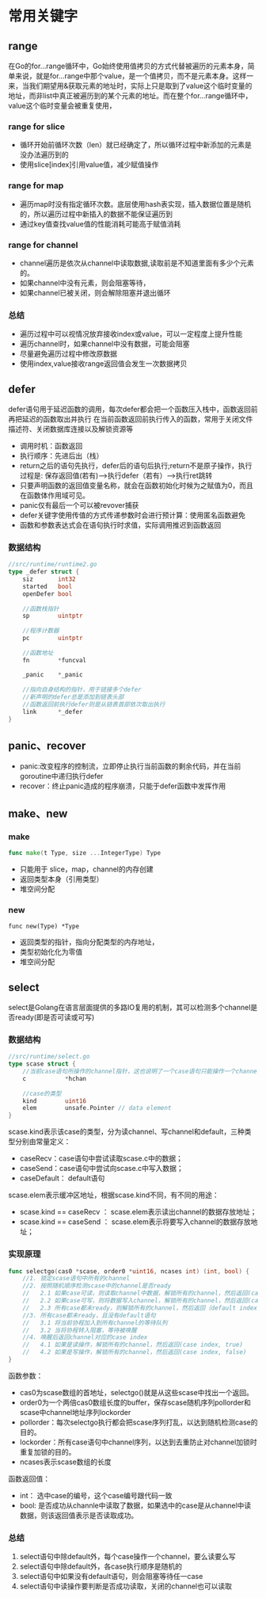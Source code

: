 # 常用关键字
## range
在Go的for…range循环中，Go始终使用值拷贝的方式代替被遍历的元素本身，简单来说，就是for…range中那个value，是一个值拷贝，而不是元素本身。这样一来，当我们期望用&获取元素的地址时，实际上只是取到了value这个临时变量的地址，而非list中真正被遍历到的某个元素的地址。而在整个for…range循环中，value这个临时变量会被重复使用，

### range for slice
* 循环开始前循环次数（len）就已经确定了，所以循环过程中新添加的元素是没办法遍历到的
* 使用slice[index]引用value值，减少赋值操作

### range for map
* 遍历map时没有指定循环次数。底层使用hash表实现，插入数据位置是随机的，所以遍历过程中新插入的数据不能保证遍历到
* 通过key值查找value值的性能消耗可能高于赋值消耗

###  range for channel
* channel遍历是依次从channel中读取数据,读取前是不知道里面有多少个元素的。
* 如果channel中没有元素，则会阻塞等待，
* 如果channel已被关闭，则会解除阻塞并退出循环

### 总结
* 遍历过程中可以视情况放弃接收index或value，可以一定程度上提升性能
* 遍历channel时，如果channel中没有数据，可能会阻塞
* 尽量避免遍历过程中修改原数据
* 使用index,value接收range返回值会发生一次数据拷贝


## defer
defer语句用于延迟函数的调用，每次defer都会把一个函数压入栈中，函数返回前再把延迟的函数取出并执行
在当前函数返回前执行传入的函数，常用于关闭文件描述符、关闭数据库连接以及解锁资源等
* 调用时机：函数返回
* 执行顺序：先进后出（栈）
* return之后的语句先执行，defer后的语句后执行;return不是原子操作，执行过程是: 保存返回值(若有)–>执行defer（若有）–>执行ret跳转
* 只要声明函数的返回值变量名称，就会在函数初始化时候为之赋值为0，而且在函数体作用域可见。
* panic仅有最后一个可以被revover捕获
* defer关键字使用传值的方式传递参数时会进行预计算：使用匿名函数避免
* 函数和参数表达式会在语句执行时求值，实际调用推迟到函数返回

### 数据结构

```go
//src/runtime/runtime2.go
type _defer struct {
	siz       int32
	started   bool
	openDefer bool
	
	//函数栈指针
	sp        uintptr
	
	//程序计数器
	pc        uintptr
	
	//函数地址
	fn        *funcval
	
	_panic    *_panic
	
	//指向自身结构的指针，用于链接多个defer
	//新声明的defer总是添加到链表头部
	//函数返回前执行defer则是从链表首部依次取出执行
	link      *_defer
}
```

## panic、recover

- panic:改变程序的控制流，立即停止执行当前函数的剩余代码，并在当前goroutine中递归执行defer
- recover：终止panic造成的程序崩溃，只能于defer函数中发挥作用

## make、new
### make
```go
func make(t Type, size ...IntegerType) Type
```
* 只能用于 slice，map，channel的内存创建
* 返回类型本身（引用类型）
* 堆空间分配
### new
```
func new(Type) *Type
```
* 返回类型的指针，指向分配类型的内存地址，
* 类型初始化化为零值
* 堆空间分配


## select
select是Golang在语言层面提供的多路IO复用的机制，其可以检测多个channel是否ready(即是否可读或可写)
### 数据结构
```go
//src/runtime/select.go
type scase struct {
    //当前case语句所操作的channel指针，这也说明了一个case语句只能操作一个channel
    c           *hchan
    
    //case的类型
    kind        uint16
    elem        unsafe.Pointer // data element
}

```
scase.kind表示该case的类型，分为读channel、写channel和default，三种类型分别由常量定义：

* caseRecv：case语句中尝试读取scase.c中的数据；
* caseSend：case语句中尝试向scase.c中写入数据；
* caseDefault： default语句

scase.elem表示缓冲区地址，根据scase.kind不同，有不同的用途：

* scase.kind == caseRecv ： scase.elem表示读出channel的数据存放地址；
* scase.kind == caseSend ： scase.elem表示将要写入channel的数据存放地址；

### 实现原理
```go
func selectgo(cas0 *scase, order0 *uint16, ncases int) (int, bool) {
    //1. 锁定scase语句中所有的channel
    //2. 按照随机顺序检测scase中的channel是否ready
    //   2.1 如果case可读，则读取channel中数据，解锁所有的channel，然后返回(case index, true)
    //   2.2 如果case可写，则将数据写入channel，解锁所有的channel，然后返回(case index, false)
    //   2.3 所有case都未ready，则解锁所有的channel，然后返回（default index, false）
    //3. 所有case都未ready，且没有default语句
    //   3.1 将当前协程加入到所有channel的等待队列
    //   3.2 当将协程转入阻塞，等待被唤醒
    //4. 唤醒后返回channel对应的case index
    //   4.1 如果是读操作，解锁所有的channel，然后返回(case index, true)
    //   4.2 如果是写操作，解锁所有的channel，然后返回(case index, false)
}
```

函数参数：

* cas0为scase数组的首地址，selectgo()就是从这些scase中找出一个返回。
* order0为一个两倍cas0数组长度的buffer，保存scase随机序列pollorder和scase中channel地址序列lockorder
* pollorder：每次selectgo执行都会把scase序列打乱，以达到随机检测case的目的。
* lockorder：所有case语句中channel序列，以达到去重防止对channel加锁时重复加锁的目的。
* ncases表示scase数组的长度

函数返回值：

* int： 选中case的编号，这个case编号跟代码一致
* bool: 是否成功从channle中读取了数据，如果选中的case是从channel中读数据，则该返回值表示是否读取成功。

### 总结
1. select语句中除default外，每个case操作一个channel，要么读要么写
2. select语句中除default外，各case执行顺序是随机的
3. select语句中如果没有default语句，则会阻塞等待任一case
4. select语句中读操作要判断是否成功读取，关闭的channel也可以读取
